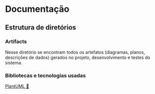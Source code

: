 # Documentação

## Estrutura de diretórios

### Artifacts

Nesse diretório se encontram todos os artefatos (diagramas, planos, descrições de dados) gerados no projeto, desenvolvimento e testes do sistema.

### Bibliotecas e tecnologias usadas

[PlantUML :seedling:](https://plantuml.com)
